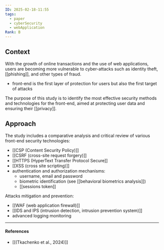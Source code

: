 ```yaml
---
ID: 2025-02-18-11:55
tags:
  - paper
  - cyberSecurity
  - webApplication
Rank: B
---
```

## Context

With the growth of online transactions and the use of web applications, users are becoming more vulnerable to cyber-attacks such as identity theft, [[phishing]], and other types of fraud.
- front-end is the first layer of protection for users but also the first target of attacks

The purpose of this study is to identify the most effective security methods and technologies for the front-end, aimed at protecting user data and ensuring their [[privacy]].
## Approach

The study includes a comparative analysis and critical review of various front-end security technologies:
- [[CSP (Content Security Policy)]]
- [[CSRF (cross-site request forgery)]]
- [[HTTPS (HyperText Transfer Protocol Secure]]
- [[XSS (cross site scripting)]]
- authentication and authorization mechanisms:
	- username, email and password
	- biometric identification (see [[behavioral biometrics analysis]])
	- [[sessions token]]

Attacks mitigation and prevention:
- [[WAF (web application firewall)]]
- [[IDS and IPS (intrusion detection, intrusion prevention system)]]
- advanced logging monitoring

---
#### References
- [[(Tkachenko et al., 2024)]]